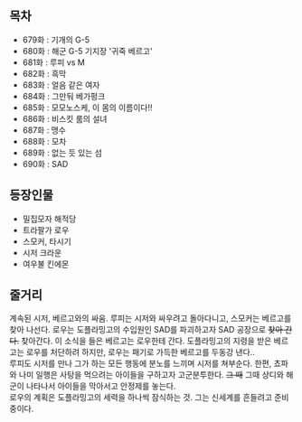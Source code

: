 ## 목차
- 679화 : 기개의 G-5
- 680화 : 해군 G-5 기지장 '귀죽 베르고'
- 681화 : 루피 vs M
- 682화 : 흑막
- 683화 : 얼음 같은 여자
- 684화 : 그만둬 베가펑크
- 685화 : 모모노스케, 이 몸의 이름이다!!
- 686화 : 비스킷 룸의 설녀
- 687화 : 맹수
- 688화 : 모차
- 689화 : 없는 듯 있는 섬
- 690화 : SAD
## 등장인물
- 밀집모자 해적당
- 트라팔가 로우
- 스모커, 타시기
- 시저 크라운
- 여우불 킨에몬
## 줄거리
계속된 시저, 베르고와의 싸움. 루피는 시저와 싸우려고 돌아다니고, 스모커는 베르고를 찾아 나선다. 로우는 도플라밍고의 수입원인 SAD를 파괴하고자 SAD 공장으로 ~~찾아 간다.~~ 찾아간다. 이 소식을 들은 베르고는 로우한테 간다. 도플라밍고의 지령을 받은 베르고는 로우를 처단하려 하지만, 로우는 패기로 가득한 베르고를 두동강 낸다..<br>
루피도 시저를 만나 그가 하는 모든 행동에 분노를 느끼며 시저를 쳐부순다. 한편, 쵸파와 나미 일행은 사탕을 먹으려는 아이들을 구하고자 고군분투한다. ~~그 때~~ 그때 상디와 해군이 나타나서 아이들을 막아서고 안정제를 놓는다.<br>
로우의 계획은 도플라밍고의 세력을 하나씩 잠식하는 것. 그는 신세계를 흔들려고 준비 중이다.